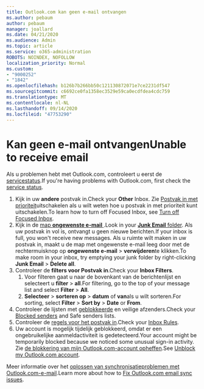 ```yaml
---
title: Outlook.com kan geen e-mail ontvangen
ms.author: pebaum
author: pebaum
manager: joallard
ms.date: 04/21/2020
ms.audience: Admin
ms.topic: article
ms.service: o365-administration
ROBOTS: NOINDEX, NOFOLLOW
localization_priority: Normal
ms.custom:
- "9000252"
- "1842"
ms.openlocfilehash: b126b7b266bb50c121130872071e7ce2231df547
ms.sourcegitcommit: c6692ce0fa1358ec3529e59ca0ecdfdea4cdc759
ms.translationtype: MT
ms.contentlocale: nl-NL
ms.lasthandoff: 09/14/2020
ms.locfileid: "47753290"
---
```

# <a name="unable-to-receive-email"></a><span data-ttu-id="89c41-102">Kan geen e-mail ontvangen</span><span class="sxs-lookup"><span data-stu-id="89c41-102">Unable to receive email</span></span>

<span data-ttu-id="89c41-103">Als u problemen hebt met Outlook.com, controleert u eerst de [servicestatus](https://go.microsoft.com/fwlink/p/?linkid=837482).</span><span class="sxs-lookup"><span data-stu-id="89c41-103">If you're having problems with Outlook.com, first check the [service status](https://go.microsoft.com/fwlink/p/?linkid=837482).</span></span>

1. <span data-ttu-id="89c41-104">Kijk in uw **andere** postvak in.</span><span class="sxs-lookup"><span data-stu-id="89c41-104">Check your **Other** Inbox.</span></span> <span data-ttu-id="89c41-105">Zie [Postvak in met prioriteit](https://support.office.com/article/f714d94d-9e63-4217-9ccb-6cb2986aa1b2)uitschakelen als u wilt weten hoe u postvak in met prioriteit kunt uitschakelen.</span><span class="sxs-lookup"><span data-stu-id="89c41-105">To learn how to turn off Focused Inbox, see [Turn off Focused Inbox](https://support.office.com/article/f714d94d-9e63-4217-9ccb-6cb2986aa1b2).</span></span> 
2. <span data-ttu-id="89c41-106">Kijk in de [map **ongewenste e-mail** ](https://outlook.live.com/mail/junkemail).</span><span class="sxs-lookup"><span data-stu-id="89c41-106">Look in your [**Junk Email** folder](https://outlook.live.com/mail/junkemail).</span></span> <span data-ttu-id="89c41-107">Als uw postvak in vol is, ontvangt u geen nieuwe berichten.</span><span class="sxs-lookup"><span data-stu-id="89c41-107">If your inbox is full, you won't receive new messages.</span></span> <span data-ttu-id="89c41-108">Als u ruimte wilt maken in uw postvak in, maakt u de map met ongewenste e-mail leeg door met de rechtermuisknop op **ongewenste e-mail**  >  **verwijderen**te klikken.</span><span class="sxs-lookup"><span data-stu-id="89c41-108">To make room in your inbox, try emptying your junk folder by right-clicking **Junk Email** > **Delete all**.</span></span>
3. <span data-ttu-id="89c41-109">Controleer de **filters voor Postvak in**.</span><span class="sxs-lookup"><span data-stu-id="89c41-109">Check your **Inbox Filters**.</span></span> 
    1. <span data-ttu-id="89c41-110">Voor filteren gaat u naar de bovenkant van de berichtenlijst en selecteert u **filter**  >  **all**.</span><span class="sxs-lookup"><span data-stu-id="89c41-110">For filtering, go to the top of your message list and select **Filter** > **All**.</span></span>
    2. <span data-ttu-id="89c41-111">**Selecteer**  >  **sorteren op**  >  **datum** of **van**als u wilt sorteren.</span><span class="sxs-lookup"><span data-stu-id="89c41-111">For sorting, select **Filter** > **Sort by** > **Date** or **From**.</span></span>
4. <span data-ttu-id="89c41-112">Controleer de lijsten met [geblokkeerde](https://outlook.live.com/mail/options/mail/junkEmail) en veilige afzenders.</span><span class="sxs-lookup"><span data-stu-id="89c41-112">Check your [Blocked senders](https://outlook.live.com/mail/options/mail/junkEmail) and Safe senders lists.</span></span>
5. <span data-ttu-id="89c41-113">Controleer de [regels voor het postvak in](https://outlook.live.com/mail/options/mail/rules).</span><span class="sxs-lookup"><span data-stu-id="89c41-113">Check your [Inbox Rules](https://outlook.live.com/mail/options/mail/rules).</span></span>
6. <span data-ttu-id="89c41-114">Uw account is mogelijk tijdelijk geblokkeerd, omdat er een ongebruikelijke aanmeldactiviteit is gedetecteerd.</span><span class="sxs-lookup"><span data-stu-id="89c41-114">Your account might be temporarily blocked because we noticed some unusual sign-in activity.</span></span> <span data-ttu-id="89c41-115">Zie [de blokkering van mijn Outlook.com-account opheffen](https://support.office.com/article/f4ad2701-d166-4d8b-8a6a-9af2a1f8a4c4).</span><span class="sxs-lookup"><span data-stu-id="89c41-115">See [Unblock my Outlook.com account](https://support.office.com/article/f4ad2701-d166-4d8b-8a6a-9af2a1f8a4c4).</span></span>

<span data-ttu-id="89c41-116">Meer informatie over het [oplossen van synchronisatieproblemen met Outlook.com-e-mail](https://support.office.com/article/d39e3341-8d79-4bf1-b3c7-ded602233642).</span><span class="sxs-lookup"><span data-stu-id="89c41-116">Learn more about how to [Fix Outlook.com email sync issues](https://support.office.com/article/d39e3341-8d79-4bf1-b3c7-ded602233642).</span></span>